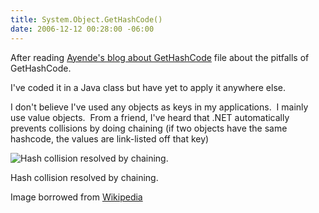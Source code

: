 ```yaml
---
title: System.Object.GetHashCode()
date: 2006-12-12 00:28:00 -06:00
---
```


After reading [Ayende's blog about GetHashCode](http://www.awprofessional.com/content/images/0321245660/items/wagner_item10.pdf) file about the pitfalls of GetHashCode.

I've coded it in a Java class but have yet to apply it anywhere else.

I don't believe I've used any objects as keys in my applications.  I mainly use value objects.  From a friend, I've heard that .NET automatically prevents collisions by doing chaining (if two objects have the same hashcode, the values are link-listed off that key)

![Hash collision resolved by chaining.](http://upload.wikimedia.org/wikipedia/commons/thumb/3/34/HASHTB32.svg/362px-HASHTB32.svg.png)

Hash collision resolved by chaining.  
  
Image borrowed from [Wikipedia](http://en.wikipedia.org/wiki/Hash_table)
